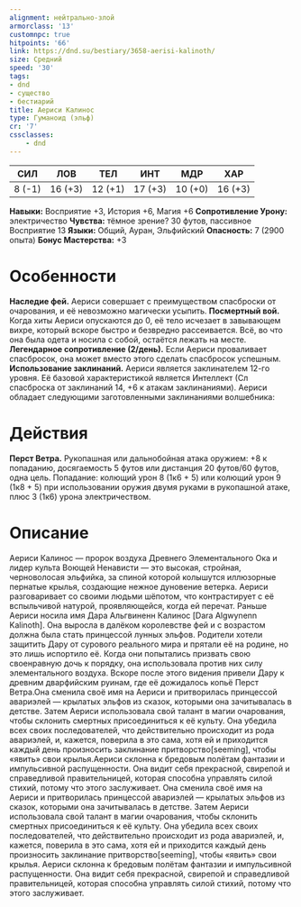 ```yaml
---
alignment: нейтрально-злой
armorclass: '13'
customnpc: true
hitpoints: '66'
link: https://dnd.su/bestiary/3658-aerisi-kalinoth/
size: Средний
speed: '30'
tags:
- dnd
- существо
- бестиарий
title: Аериси Калинос
type: Гуманоид (эльф)
cr: '7'
cssclasses:
    - dnd
---
```



| СИЛ | ЛОВ | ТЕЛ | ИНТ | МДР | ХАР |
|---|---|---|---|---|---|
| 8 (-1) | 16 (+3) | 12 (+1) | 17 (+3) | 10 (+0) | 16 (+3) |
**Навыки:** Восприятие +3, История +6, Магия +6
**Сопротивление Урону:** электричество
**Чувства:** тёмное зрение? 30 футов, пассивное Восприятие 13
**Языки:** Общий, Ауран, Эльфийский
**Опасность:** 7 (2900 опыта)
**Бонус Мастерства:** +3


# Особенности
**Наследие фей.** Аериси совершает с преимуществом спасброски от очарования, и её невозможно магически усыпить.
**Посмертный вой.** Когда хиты Аериси опускаются до 0, её тело исчезает в завывающем вихре, который вскоре быстро и безвредно рассеивается. Всё, во что она была одета и носила с собой, остаётся лежать на месте.
**Легендарное сопротивление (2/день).** Если Аериси проваливает спасбросок, она может вместо этого сделать спасбросок успешным.
**Использование заклинаний.** Аериси является заклинателем 12-го уровня. Её базовой характеристикой является Интеллект (Сл спасброска от заклинаний 14, +6 к атакам заклинаниями). Аериси обладает следующими заготовленными заклинаниями волшебника:


# Действия
**Перст Ветра.** Рукопашная или дальнобойная атака оружием: +8 к попаданию, досягаемость 5 футов или дистанция 20 футов/60 футов, одна цель. Попадание: колющий урон 8 (1к6 + 5) или колющий урон 9 (1к8 + 5) при использовании оружия двумя руками в рукопашной атаке, плюс 3 (1к6) урона электричеством.


# Описание
Аериси Калинос — пророк воздуха Древнего Эле­ментального Ока и лидер культа Воющей Ненави­сти — это высокая, стройная, черноволосая эль­фийка, за спиной которой колышутся иллюзорные пернатые крылья, создающие нежное дуновение ветерка. Аериси разговаривает со своими людьми шёпотом, что контрастирует с её вспыльчивой на­турой, проявляющейся, когда ей перечат. Раньше Аериси носила имя Дара Альгвиненн Калинос [Dara Algwynenn Kalinoth]. Она выросла в далёком королевстве фей и с возрастом должна была стать принцессой лунных эльфов. Родители хотели защитить Дару от сурового реального мира и прятали её на родине, но это лишь испортило её. Когда они попытались призвать свою своенравную дочь к порядку, она использовала против них силу элементального воздуха. Вскоре после этого виде­ния привели Дару к древним дварфийским руи­нам, где её дожидалось копьё Перст Ветра.Она сменила своё имя на Аериси и притворилась принцессой авариэлей — крылатых эльфов из ска­зок, которыми она зачитывалась в детстве. Затем Аериси использовала свой талант в магии очарова­ния, чтобы склонить смертных присоединиться к её культу. Она убедила всех своих последователей, что действительно происходит из рода авариэлей, и, кажется, поверила в это сама, хотя ей и прихо­дится каждый день произносить заклинание притворство[seeming], чтобы «явить» свои крылья.Аериси склонна к бредовым полётам фантазии и импульсивной распущенности. Она видит себя прекрасной, свирепой и справедливой правитель­ницей, которая способна управлять силой стихий, потому что этого заслуживает. Она сменила своё имя на Аериси и притворилась принцессой авариэлей — крылатых эльфов из ска­зок, которыми она зачитывалась в детстве. Затем Аериси использовала свой талант в магии очарова­ния, чтобы склонить смертных присоединиться к её культу. Она убедила всех своих последователей, что действительно происходит из рода авариэлей, и, кажется, поверила в это сама, хотя ей и прихо­дится каждый день произносить заклинание притворство[seeming], чтобы «явить» свои крылья. Аериси склонна к бредовым полётам фантазии и импульсивной распущенности. Она видит себя прекрасной, свирепой и справедливой правитель­ницей, которая способна управлять силой стихий, потому что этого заслуживает.